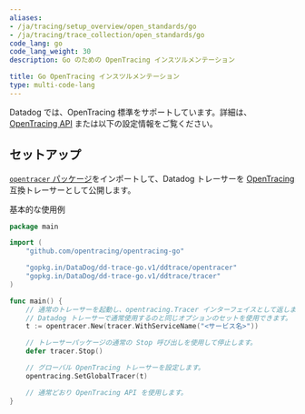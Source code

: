 ```yaml
---
aliases:
- /ja/tracing/setup_overview/open_standards/go
- /ja/tracing/trace_collection/open_standards/go
code_lang: go
code_lang_weight: 30
description: Go のための OpenTracing インスツルメンテーション

title: Go OpenTracing インスツルメンテーション
type: multi-code-lang
---
```



Datadog では、OpenTracing 標準をサポートしています。詳細は、[OpenTracing API][1] または以下の設定情報をご覧ください。

## セットアップ

[`opentracer` パッケージ][2]をインポートして、Datadog トレーサーを [OpenTracing][3] 互換トレーサーとして公開します。

基本的な使用例

```go
package main

import (
    "github.com/opentracing/opentracing-go"

    "gopkg.in/DataDog/dd-trace-go.v1/ddtrace/opentracer"
    "gopkg.in/DataDog/dd-trace-go.v1/ddtrace/tracer"
)

func main() {
    // 通常のトレーサーを起動し、opentracing.Tracer インターフェイスとして返します。
    // Datadog トレーサーで通常使用するのと同じオプションのセットを使用できます。
    t := opentracer.New(tracer.WithServiceName("<サービス名>"))

    // トレーサーパッケージの通常の Stop 呼び出しを使用して停止します。
    defer tracer.Stop()

    // グローバル OpenTracing トレーサーを設定します。
    opentracing.SetGlobalTracer(t)

    // 通常どおり OpenTracing API を使用します。
}
```

[1]: https://github.com/opentracing/opentracing-go
[2]: https://pkg.go.dev/gopkg.in/DataDog/dd-trace-go.v1/ddtrace/opentracer
[3]: http://opentracing.io
